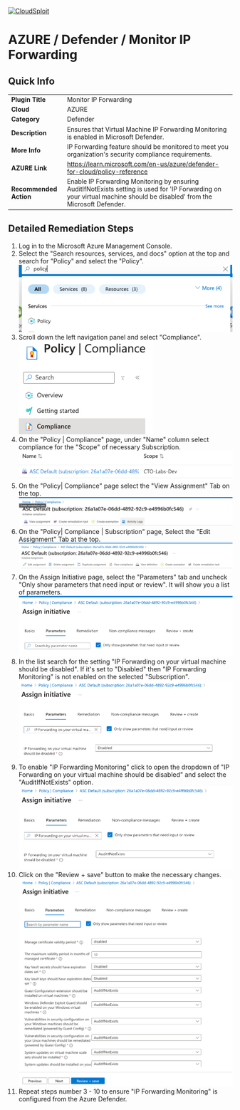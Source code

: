 [![CloudSploit](https://cloudsploit.com/img/logo-new-big-text-100.png "CloudSploit")](https://cloudsploit.com)

# AZURE / Defender / Monitor IP Forwarding

## Quick Info

| |                                                                                                                                                                          |
|-|--------------------------------------------------------------------------------------------------------------------------------------------------------------------------|
| **Plugin Title** | Monitor IP Forwarding                                                                                                                                                    |
| **Cloud** | AZURE                                                                                                                                                                    |
| **Category** | Defender                                                                                                                                                                 |
| **Description** | Ensures that Virtual Machine IP Forwarding Monitoring is enabled in Microsoft Defender.                                                                                  |
| **More Info** | IP Forwarding feature should be monitored to meet you organization's security compliance requirements.                                                                   |
| **AZURE Link** | https://learn.microsoft.com/en-us/azure/defender-for-cloud/policy-reference                                                                                              |
| **Recommended Action** | Enable IP Forwarding Monitoring by ensuring AuditIfNotExists setting is used for 'IP Forwarding on your virtual machine should be disabled' from the Microsoft Defender. |

## Detailed Remediation Steps

1. Log in to the Microsoft Azure Management Console.
2. Select the "Search resources, services, and docs" option at the top and search for "Policy" and select the "Policy". </br> <img src="/resources/azure/defender/monitor-ip-forwarding/step2.png"/>
3. Scroll down the left navigation panel and select "Compliance".</br> <img src="/resources/azure/defender/monitor-ip-forwarding/step3.png"/>
4. On the "Policy | Compliance" page, under "Name" column select compliance for the "Scope" of necessary Subscription.</br> <img src="/resources/azure/defender/monitor-ip-forwarding/step4.png"/>
5. On the "Policy| Compliance" page select the "View Assignment" Tab on the top. </br> <img src="/resources/azure/defender/monitor-ip-forwarding/step5.png"/>
6. On the "Policy| Compliance | Subscription" page, Select the "Edit Assignment" Tab at the top.</br> <img src="/resources/azure/defender/monitor-ip-forwarding/step6.png"/>
7. On the Assign Initiative page, select the "Parameters" tab and uncheck "Only show parameters that need input or review". It will show you a list of parameters.</br>  <img src="/resources/azure/defender/monitor-ip-forwarding/step7.png"/>
8. In the list search for the setting "IP Forwarding on your virtual machine should be disabled". If it's set to "Disabled" then "IP Forwarding Monitoring" is not enabled on the selected "Subscription".</br> <img src="/resources/azure/defender/monitor-ip-forwarding/step8.png"/>
9. To enable "IP Forwarding Monitoring" click to open the dropdown of "IP Forwarding on your virtual machine should be disabled" and select the "AuditIfNotExists" option.</br> <img src="/resources/azure/defender/monitor-ip-forwarding/step9.png"/>
10. Click on the "Review + save" button to make the necessary changes.</br> <img src="/resources/azure/defender/monitor-ip-forwarding/step10.png"/>
11. Repeat steps number 3 - 10 to ensure "IP Forwarding Monitoring" is configured from the Azure Defender.</br>
